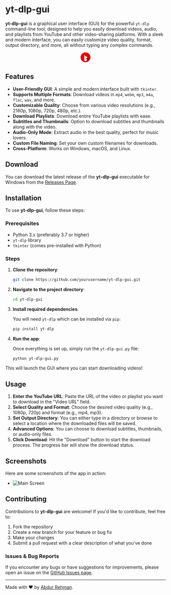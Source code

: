# yt-dlp-gui

**yt-dlp-gui** is a graphical user interface (GUI) for the powerful `yt-dlp` command-line tool, designed to help you easily download videos, audio, and playlists from YouTube and other video-sharing platforms. With a sleek and modern interface, you can easily customize video quality, format, output directory, and more, all without typing any complex commands.

<p align="center">
    <img src="./assets/icon.png" width=32 height=32  alt="yt-dlp-gui" />
</p>

## Features

- **User-Friendly GUI**: A simple and modern interface built with `tkinter`.
- **Supports Multiple Formats**: Download videos in `mp4`, `webm`, `mp3`, `m4a`, `flac`, `wav`, and more.
- **Customizable Quality**: Choose from various video resolutions (e.g., 2160p, 1080p, 720p, 480p, etc.).
- **Download Playlists**: Download entire YouTube playlists with ease.
- **Subtitles and Thumbnails**: Option to download subtitles and thumbnails along with the video.
- **Audio-Only Mode**: Extract audio in the best quality, perfect for music lovers.
- **Custom File Naming**: Set your own custom filenames for downloads.
- **Cross-Platform**: Works on Windows, macOS, and Linux.

## Download

You can download the latest release of the **yt-dlp-gui** executable for Windows from the [Releases Page](https://github.com/abdurrehman0206/yt-dlp-gui/releases).

## Installation

To use **yt-dlp-gui**, follow these steps:

### Prerequisites

- Python 3.x (preferably 3.7 or higher)
- `yt-dlp` library
- `tkinter` (comes pre-installed with Python)

### Steps

1. **Clone the repository**:

   ```bash
   git clone https://github.com/yourusername/yt-dlp-gui.git
   
2. **Navigate to the project directory**:

   ```bash
   cd yt-dlp-gui

3. **Install required dependencies**:

   You will need `yt-dlp` which can be installed via `pip`:

   ```bash
   pip install yt-dlp

4. **Run the app**:

   Once everything is set up, simply run the `yt-dlp-gui.py` file:

   ```bash
   python yt-dlp-gui.py

This will launch the GUI where you can start downloading videos!

## Usage

1. **Enter the YouTube URL**: Paste the URL of the video or playlist you want to download in the "Video URL" field.
2. **Select Quality and Format**: Choose the desired video quality (e.g., 1080p, 720p) and format (e.g., mp4, mp3).
3. **Set Output Directory**: You can either type in a directory or browse to select a location where the downloaded files will be saved.
4. **Advanced Options**: You can choose to download subtitles, thumbnails, or audio-only files.
5. **Click Download**: Hit the "Download" button to start the download process. The progress bar will show the download status.

## Screenshots

Here are some screenshots of the app in action:

- ![Main Screen](assets/screen.png)

## Contributing

Contributions to **yt-dlp-gui** are welcome! If you'd like to contribute, feel free to:

1. Fork the repository
2. Create a new branch for your feature or bug fix
3. Make your changes
4. Submit a pull request with a clear description of what you've done

### Issues & Bug Reports

If you encounter any bugs or have suggestions for improvements, please open an issue on the [GitHub Issues page](https://github.com/abdurrehman0206/yt-dlp-gui/issues).

---

Made with ❤️ by [Abdur Rehman](https://github.com/abdurrehman0206).
